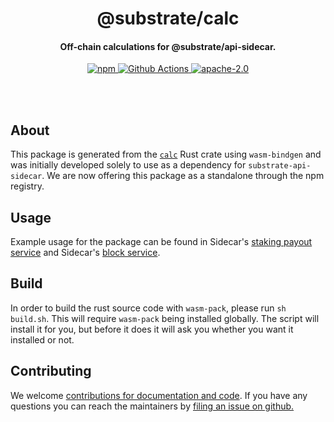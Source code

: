 <br /><br />

<div align="center">
  <h1 align="center">@substrate/calc</h1>
  <h4 align="center">Off-chain calculations for @substrate/api-sidecar.</h4>

  <p align="center">
    <a href="https://www.npmjs.com/package/@substrate/api-sidecar">
      <img alt="npm" src="https://img.shields.io/npm/v/@substrate/calc" />
    </a>
    <a href="https://github.com/paritytech/substrate-api-sidecar/actions">
      <img alt="Github Actions" src="https://github.com/paritytech/substrate-api-sidecar/workflows/pr/badge.svg" />
    </a>
    <a href="https://opensource.org/licenses/Apache-2.0">
      <img alt="apache-2.0" src="https://img.shields.io/badge/License-Apache%202.0-blue.svg" />
    </a>
  </p>
</div>

<br /><br />

## About

This package is generated from the [`calc`](https://github.com/paritytech/substrate-api-sidecar/tree/master/calc) Rust crate using `wasm-bindgen` and was initially developed
solely to use as a dependency for `substrate-api-sidecar`. We are now offering this package as a
standalone through the npm registry.

## Usage

Example usage for the package can be found in Sidecar's 
[staking payout service](https://github.com/paritytech/substrate-api-sidecar/blob/master/src/services/accounts/AccountsStakingPayoutsService.ts) 
and Sidecar's [block service](https://github.com/paritytech/substrate-api-sidecar/blob/master/src/services/blocks/BlocksService.ts).

## Build

In order to build the rust source code with `wasm-pack`, please run `sh build.sh`.
This will require `wasm-pack` being installed globally. The script will install it for you, but before it does it will ask you whether you want it installed or not.

## Contributing

We welcome [contributions for documentation and code](https://github.com/paritytech/substrate-api-sidecar/pulls). 
If you have any questions you can reach the maintainers by [filing an issue on github.](https://github.com/paritytech/substrate-api-sidecar/issues)
